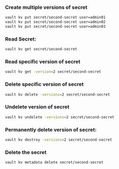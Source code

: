 ### Create multiple versions of secret
```sh
vault kv put secret/second-secret user=admin01
vault kv put secret/second-secret user=admin02
vault kv put secret/second-secret user=admin03
```
### Read Secret:
```sh
vault kv get secret/second-secret
```
### Read specific version of secret
```sh
vault kv get -version=2 secret/second-secret
```
### Delete specific version of secret
```sh
vault kv delete -versions=2 secret/second-secret
```
### Undelete version of secret
```sh
vault kv undelete -versions=2 secret/second-secret
```
### Permanently delete version of secret:
```sh
vault kv destroy -versions=2 secret/second-secret
```
### Delete the secret
```sh
vault kv metadata delete secret/second-secret
```
